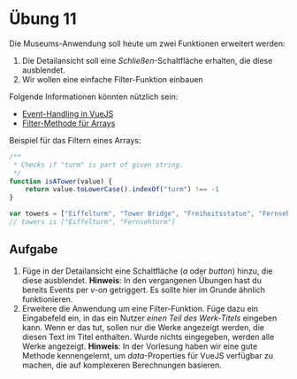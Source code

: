 # Übung 11

Die Museums-Anwendung soll heute um zwei Funktionen erweitert werden:

1. Die Detailansicht soll eine *Schließen*-Schaltfläche erhalten, die diese ausblendet.
2. Wir wollen eine einfache Filter-Funktion einbauen

Folgende Informationen könnten nützlich sein:

* [Event-Handling in VueJS](https://vuejs.org/v2/guide/events.html)
* [Filter-Methode für Arrays](https://developer.mozilla.org/en-US/docs/Web/JavaScript/Reference/Global_Objects/Array/filter)

Beispiel für das Filtern eines Arrays:

```javascript
/**
 * Checks if "turm" is part of given string.
 */
function isATower(value) {
    return value.toLowerCase().indexOf("turm") !== -1
}

var towers = ["Eiffelturm", "Tower Bridge", "Freiheitsstatue", "Fernsehturm"].filter(isBigEnough);
// towers is ["Eiffelturm", "Fernsehturm"]
```

## Aufgabe

1. Füge in der Detailansicht eine Schaltfläche (*a* oder *button*) hinzu, die diese ausblendet. **Hinweis**: In den vergangenen Übungen hast du bereits Events per *v-on* getriggert. Es sollte hier im Grunde ähnlich funktionieren.
1. Erweitere die Anwendung um eine Filter-Funktion. Füge dazu ein Eingabefeld ein, in das ein Nutzer *einen Teil des Werk-Titels* eingeben kann. Wenn er das tut, sollen nur die Werke angezeigt werden, die diesen Text im Titel enthalten. Wurde nichts eingegeben, werden alle Werke angezeigt. **Hinweis**: In der Vorlesung haben wir eine gute Methode kennengelernt, um *data*-Properties für VueJS verfügbar zu machen, die auf komplexeren Berechnungen basieren.
